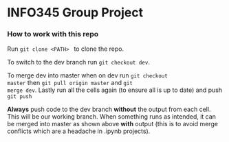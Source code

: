 # INFO345 Group Project

### How to work with this repo

Run <code>git clone \<PATH> </code> to clone the repo.

To switch to the dev branch run <code>git checkout dev</code>.

To merge dev into master when on dev run <code>git checkout master</code> then <code>git pull origin master</code> and <code>git merge dev</code>. Lastly run all the cells again (to ensure all is up to date) and push <code>git push</code>

<b>Always</b> push code to the dev branch <b>without</b> the output from each cell. This will be our working branch. When something runs as intended, it can be merged into master as shown above **with** output (this is to avoid merge conflicts which are a headache in .ipynb projects).
